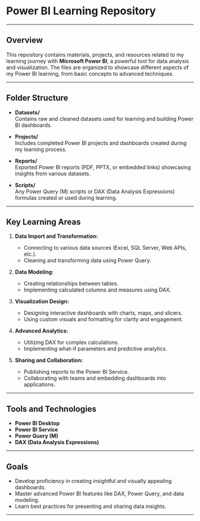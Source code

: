 # Power BI Learning Repository

---

## Overview

This repository contains materials, projects, and resources related to my learning journey with **Microsoft Power BI**, a powerful tool for data analysis and visualization. The files are organized to showcase different aspects of my Power BI learning, from basic concepts to advanced techniques.

---

## Folder Structure

- **Datasets/**  
  Contains raw and cleaned datasets used for learning and building Power BI dashboards.  

- **Projects/**  
  Includes completed Power BI projects and dashboards created during my learning process.  

- **Reports/**  
  Exported Power BI reports (PDF, PPTX, or embedded links) showcasing insights from various datasets.  

- **Scripts/**  
  Any Power Query (M) scripts or DAX (Data Analysis Expressions) formulas created or used during learning.  

---

## Key Learning Areas

1. **Data Import and Transformation:**  
   - Connecting to various data sources (Excel, SQL Server, Web APIs, etc.).  
   - Cleaning and transforming data using Power Query.  

2. **Data Modeling:**  
   - Creating relationships between tables.  
   - Implementing calculated columns and measures using DAX.  

3. **Visualization Design:**  
   - Designing interactive dashboards with charts, maps, and slicers.  
   - Using custom visuals and formatting for clarity and engagement.  

4. **Advanced Analytics:**  
   - Utilizing DAX for complex calculations.  
   - Implementing what-if parameters and predictive analytics.  

5. **Sharing and Collaboration:**  
   - Publishing reports to the Power BI Service.  
   - Collaborating with teams and embedding dashboards into applications.  

---

## Tools and Technologies

- **Power BI Desktop**  
- **Power BI Service**  
- **Power Query (M)**  
- **DAX (Data Analysis Expressions)**  

---

## Goals

- Develop proficiency in creating insightful and visually appealing dashboards.  
- Master advanced Power BI features like DAX, Power Query, and data modeling.  
- Learn best practices for presenting and sharing data insights.  

---
